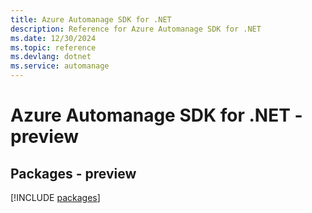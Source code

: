 ```yaml
---
title: Azure Automanage SDK for .NET
description: Reference for Azure Automanage SDK for .NET
ms.date: 12/30/2024
ms.topic: reference
ms.devlang: dotnet
ms.service: automanage
---
```

# Azure Automanage SDK for .NET - preview
## Packages - preview
[!INCLUDE [packages](automanage-index.md)]